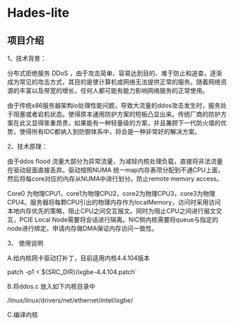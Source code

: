 # Hades-lite

## 项目介绍

1、技术背景：

分布式拒绝服务 DDoS ，由于攻击简单、容易达到目的、难于防止和追查，逐渐成为常见的攻击方式，其目的是使计算机或网络无法提供正常的服务。随着网络资源的丰富以及带宽的增长，任何人都可能有能力影响网络服务的正常使用。

   由于传统x86服务器架构io处理性能问题，导致大流量的ddos攻击发生时，服务处于阻塞或者宕机状态。使得原本通用防护方案的短板凸显出来。传统厂商的防护方案在此又显得笨重昂贵，如果能有一种轻量级的方案，并且兼顾下一代防火墙的优势，使得所有IDC都纳入到防御体系中，将会是一种非常好的解决方案。

2、技术原理：

由于ddos flood 流量大部分为异常流量，为减轻内核处理负载，直接将非法流量在驱动层面直接丢弃。驱动按照NUMA 统一map内存表项分配到不通CPU上面，然后将每core对应的内存从NUMA中进行划分。防止remote memory access。
  
Core0 为物理CPU1，core1为物理CPU2，core2为物理CPU3，core3为物理CPU4。服务器将每颗CPU引出的物理内存作为localMemory，访问时采用访问本地内存优先的策略，阻止CPU之间交互报文。同时为阻止CPU之间进行报文交互，PCIE Local Node需要将会话进行隔离。NIC侧内核需要将queue与指定的node进行绑定。申请内存做DMA保证内存访问一致性。
  
  
3、 使用说明

A.给内核网卡驱动打补丁，目前适用内核4.4.104版本   

patch -p1 < ${SRC_DIR}/ixgbe-4.4.104.patch`

B.将ddos.c 放入如下内核目录中

/linux/linux/drivers/net/ethernet/intel/ixgbe/

C.编译内核


